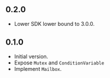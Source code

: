 ## 0.2.0

- Lower SDK lower bound to 3.0.0.

## 0.1.0

- Initial version.
- Expose `Mutex` and `ConditionVariable`
- Implement `Mailbox`.
